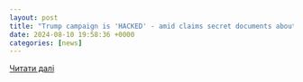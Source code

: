 ```yaml
---
layout: post
title: "Trump campaign is 'HACKED' - amid claims secret documents about JD Vance's 'vulnerabilities' and court cases have been leaked | Daily Mail Online"
date: 2024-08-10 19:58:36 +0000
categories: [news]
---
```


[Читати далі](https://www.dailymail.co.uk/news/article-13731373/Trump-campaign-HACKED-hostile-foreign-sources.html)
